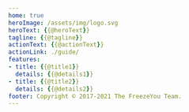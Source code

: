 ```yaml
---
home: true
heroImage: /assets/img/logo.svg
heroText: {{@heroText}}
tagline: {{@tagline}}
actionText: {{@actionText}}
actionLink: ./guide/
features:
- title: {{@title1}}
  details: {{@details1}}
- title: {{@title2}}
  details: {{@details2}}
footer: Copyright © 2017-2021 The FreezeYou Team.
---
```


